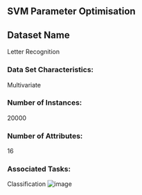 ## SVM Parameter Optimisation

## Dataset Name 

Letter Recognition

### Data Set Characteristics:  

Multivariate

### Number of Instances:

20000

### Number of Attributes:

16

### Associated Tasks:

Classification
![image](https://user-images.githubusercontent.com/83124845/233237598-3901065e-a2fe-4f75-b5a1-882ad7aad4d1.png)




